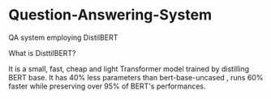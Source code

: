 # Question-Answering-System
QA system employing DistilBERT

What is DisttilBERT?

It is a small, fast, cheap and light Transformer model trained by distilling BERT base. It has 40% less parameters than bert-base-uncased , runs 60% faster while preserving over 95% of BERT's performances.
